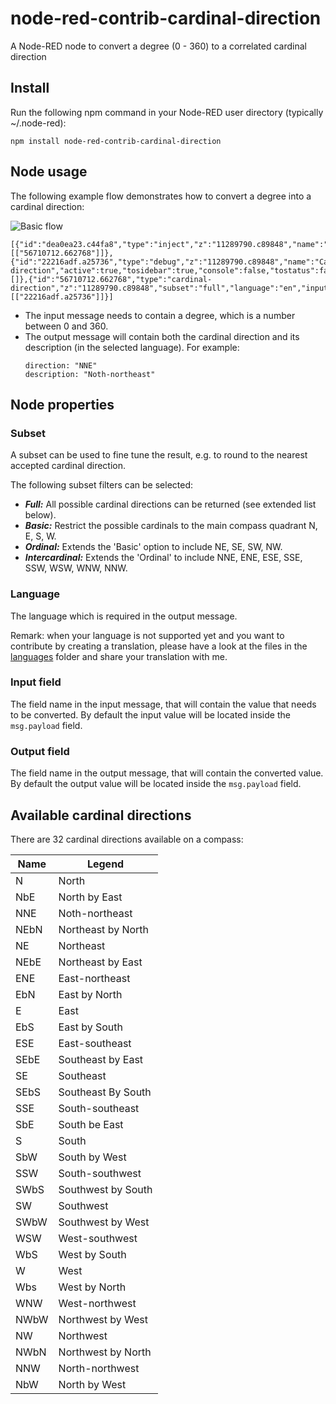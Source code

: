 # node-red-contrib-cardinal-direction
A Node-RED node to convert a degree (0 - 360) to a correlated cardinal direction

## Install

Run the following npm command in your Node-RED user directory (typically ~/.node-red):
```
npm install node-red-contrib-cardinal-direction
```

## Node usage

The following example flow demonstrates how to convert a degree into a cardinal direction:

![Basic flow](https://user-images.githubusercontent.com/14224149/80259703-80087900-8686-11ea-9ed1-d87384c69c1f.png)

```
[{"id":"dea0ea23.c44fa8","type":"inject","z":"11289790.c89848","name":"","topic":"","payload":"20","payloadType":"num","repeat":"","crontab":"","once":false,"onceDelay":0.1,"x":670,"y":800,"wires":[["56710712.662768"]]},{"id":"22216adf.a25736","type":"debug","z":"11289790.c89848","name":"Cardinal direction","active":true,"tosidebar":true,"console":false,"tostatus":false,"complete":"true","targetType":"full","x":1090,"y":800,"wires":[]},{"id":"56710712.662768","type":"cardinal-direction","z":"11289790.c89848","subset":"full","language":"en","inputField":"payload","outputField":"payload","name":"","x":860,"y":800,"wires":[["22216adf.a25736"]]}]
```

+ The input message needs to contain a degree, which is a number between 0 and 360. 
+ The output message will contain both the cardinal direction and its description (in the selected language).  For example:
   ```
   direction: "NNE"
   description: "Noth-northeast"
   ```

## Node properties

### Subset
A subset can be used to fine tune the result, e.g. to round to the nearest accepted cardinal direction.

The following subset filters can be selected:
+ ***Full:*** All possible cardinal directions can be returned (see extended list below).
+ ***Basic:*** Restrict the possible cardinals to the main compass quadrant N, E, S, W.
+ ***Ordinal:*** Extends the 'Basic' option to include NE, SE, SW, NW.
+ ***Intercardinal:*** Extends the 'Ordinal' to include NNE, ENE, ESE, SSE, SSW, WSW, WNW, NNW.

### Language
The language which is required in the output message.

Remark: when your language is not supported yet and you want to contribute by creating a translation, please have a look at the files in the [languages](https://github.com/bartbutenaers/node-red-contrib-cardinal-direction/blob/master/languages/en.js) folder and share your translation with me.

### Input field
The field name in the input message, that will contain the value that needs to be converted.  By default the input value will be located inside the ```msg.payload``` field.

### Output field
The field name in the output message, that will contain the converted value.  By default the output value will be located inside the ```msg.payload``` field.

## Available cardinal directions
There are 32 cardinal directions available on a compass:

| Name | Legend             |
| ---- | ------------------ |
| N    | North              |
| NbE  | North by East      |
| NNE  | Noth-northeast     |
| NEbN | Northeast by North |
| NE   | Northeast          |
| NEbE | Northeast by East  |
| ENE  | East-northeast     |
| EbN  | East by North      |
| E    | East               |
| EbS  | East by South      |
| ESE  | East-southeast     |
| SEbE | Southeast by East  |
| SE   | Southeast          |
| SEbS | Southeast By South |
| SSE  | South-southeast    |
| SbE  | South be East      |
| S    | South              |
| SbW  | South by West      |
| SSW  | South-southwest    |
| SWbS | Southwest by South |
| SW   | Southwest          |
| SWbW | Southwest by West  |
| WSW  | West-southwest     |
| WbS  | West by South      |
| W    | West               |
| Wbs  | West by North      |
| WNW  | West-northwest     |
| NWbW | Northwest by West  |
| NW   | Northwest          |
| NWbN | Northwest by North |
| NNW  | North-northwest    |
| NbW  | North by West      |
